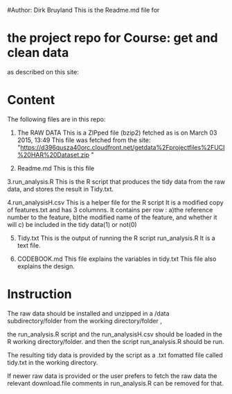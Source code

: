#Author: Dirk Bruyland
 This is the Readme.md file for
# the project repo for Course: get and clean data
 as described on this site:


Content
=======
The following files are in this repo:

1. The RAW DATA 
This is a ZIPped file (bzip2) fetched as is on March 03 2015, 13:49
This file was fetched from the site:
"https://d396qusza40orc.cloudfront.net/getdata%2Fprojectfiles%2FUCI%20HAR%20Dataset.zip  "

2. Readme.md
This is this file

3.run_analysis.R
This is the R script that produces the tidy data
from the raw data, and stores the result in Tidy.txt.

4.run_analysisH.csv
This is a helper file for the R script
It is a modified copy of features.txt and has
3 columnns. It contains per row :
a)the reference number to the feature,
b)the modified name of the feature, and whether it will
c) be included in the tidy data(1) or not(0)

5. Tidy.txt
This is the output of running the R script 
run_analysis.R
It is a text file.

6. CODEBOOK.md
This file explains the variables in tidy.txt
This file also explains the design.




Instruction
============

The raw data should be installed and unzipped in a /data
subdirectory/folder from the working directory/folder , 

the run_analysis.R script and the run_analysisH.csv
should be loaded in the R working directory/folder. 
and then the script run_analysis.R should be run.

The resulting tidy data is provided by the script 
as a .txt fomatted file
called tidy.txt in the working directory. 

If newer raw data is provided or the user prefers to fetch the raw data
the relevant download.file comments in run_analysis.R
can be removed for that.

